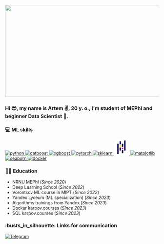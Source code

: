 <div align="center">
  <img src="https://media.giphy.com/media/dWesBcTLavkZuG35MI/giphy.gif" width="600" height="300"/>
</div>

### Hi :sunglasses:, my name is Artem :v:, 20 y. o., I'm student of MEPhI and beginner Data Scientist :blue_book:.


### :computer: ML skills

<p align="left"> 
  <a href="https://www.python.org" target="_blank"> 
    <img src="https://upload.wikimedia.org/wikipedia/commons/thumb/c/c3/Python-logo-notext.svg/1200px-Python-logo-notext.svg.png" alt="python" width="50" height="50" title="Python"/>
  </a>
  
  <a href="https://catboost.ai/" target="_blank"> 
    <img src="https://upload.wikimedia.org/wikipedia/commons/c/cc/CatBoostLogo.png" alt="catboost" width="50" height="50" title="CatBoost"/>
  </a>  

  <a href="https://xgboost.ai/" target="_blank"> 
    <img src="https://upload.wikimedia.org/wikipedia/commons/thumb/6/69/XGBoost_logo.png/330px-XGBoost_logo.png" alt="xgboost" width="60" height="50" title="XGboost"/>
  </a>  
  
  <a href="https://pytorch.org" target="_blank"> 
    <img src="https://pytorch.org/assets/images/pytorch-logo.png" alt="pytorch" width="50" height="50" title="PyTorch"/>
  </a>
  
  <a href="https://scikit-learn.org/stable/index.html" target="_blank"> 
    <img src="https://raw.githubusercontent.com/scikit-learn/scikit-learn/main/doc/logos/scikit-learn-logo.png" alt="sklearn" width="70" height="50" title="sklearn"/>
  </a>
  
  
  <a href="https://pandas.pydata.org/" target="_blank" rel="noreferrer">
   <img src="https://raw.githubusercontent.com/devicons/devicon/2ae2a900d2f041da66e950e4d48052658d850630/icons/pandas/pandas-original.svg" alt="pandas" width="50"        height="50" title="pandas"/>
   </a>
  
  <a href="https://matplotlib.org/" target="_blank"> 
    <img src="https://upload.wikimedia.org/wikipedia/commons/thumb/8/84/Matplotlib_icon.svg/1024px-Matplotlib_icon.svg.png" alt="matplotlib" width="50"         
      height="50" title="matplotlob"/>
  </a>
  
  <a href="https://seaborn.pydata.org" target="_blank"> 
    <img src="https://seaborn.pydata.org/_images/logo-mark-lightbg.svg" alt="seaborn" width="50" height="50" title="seaborn"/>
  </a>

  <a href="https://www.docker.com/" target="_blank"> 
    <img src="https://seeklogo.com/images/D/docker-logo-6D6F987702-seeklogo.com.png" alt="docker" width="50" height="50" title="docker"/>
  </a>
</p>


### 👨‍🎓 Education 

* NRNU MEPhI (*Since 2020*)
* Deep Learning School  (*Since 2022*)
* Vorontsov ML course in MIPT (*Since 2022*)
* Yandex Lyceum (ML specialization) (*Since 2023*)
* Algorithms trainings from Yandex (*Since 2023*)
* Docker karpov.courses (*Since 2023*)
* SQL karpov.courses (*Since 2023*)


<h3> :busts_in_silhouette: Links for communication </h3>

<p align="left">
  
<a href="https://t.me/psh_ln" target="_blank"><img alt="Telegram" src="https://img.shields.io/badge/Telegram-2CA5E0?style=for-the-badge&logo=telegram&logoColor=white">
</a>
</p>
